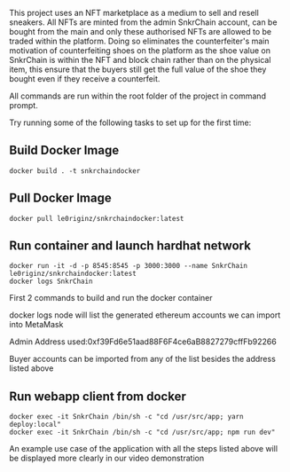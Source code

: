 This project uses an NFT marketplace as a medium to sell and resell sneakers. All NFTs are minted from the admin SnkrChain account, can be bought from the main and only these authorised NFTs are allowed to be traded within the platform. 
Doing so eliminates the counterfeiter's main motivation of counterfeiting shoes on the platform as the shoe value on SnkrChain is within the NFT and block chain rather than on the physical item, this ensure that the buyers still get the full value of the shoe they bought even if they receive a counterfeit.

All commands are run within the root folder of the project in command prompt.

Try running some of the following tasks to set up for the first time:

## Build Docker Image
```Build Docker Image
docker build . -t snkrchaindocker
```

## Pull Docker Image
```Pull Docker Image
docker pull le0riginz/snkrchaindocker:latest
```

## Run container and launch hardhat network
```Build HardHat Node
docker run -it -d -p 8545:8545 -p 3000:3000 --name SnkrChain le0riginz/snkrchaindocker:latest
docker logs SnkrChain
```
First 2 commands to build and run the docker container

docker logs node will list the generated ethereum accounts we can import into MetaMask

Admin Address used:0xf39Fd6e51aad88F6F4ce6aB8827279cffFb92266

Buyer accounts can be imported from any of the list besides the address listed above

## Run webapp client from docker
```Run web client
docker exec -it SnkrChain /bin/sh -c "cd /usr/src/app; yarn deploy:local"
docker exec -it SnkrChain /bin/sh -c "cd /usr/src/app; npm run dev"
```


An example use case of the application with all the steps listed above will be displayed more clearly in our video demonstration

